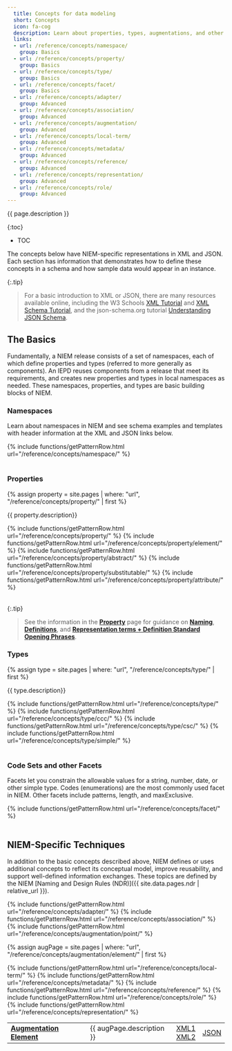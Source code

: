 ```yaml
---
  title: Concepts for data modeling
  short: Concepts
  icon: fa-cog
  description: Learn about properties, types, augmentations, and other building blocks used to construct the model.
  links:
  - url: /reference/concepts/namespace/
    group: Basics
  - url: /reference/concepts/property/
    group: Basics
  - url: /reference/concepts/type/
    group: Basics
  - url: /reference/concepts/facet/
    group: Basics
  - url: /reference/concepts/adapter/
    group: Advanced
  - url: /reference/concepts/association/
    group: Advanced
  - url: /reference/concepts/augmentation/
    group: Advanced
  - url: /reference/concepts/local-term/
    group: Advanced
  - url: /reference/concepts/metadata/
    group: Advanced
  - url: /reference/concepts/reference/
    group: Advanced
  - url: /reference/concepts/representation/
    group: Advanced
  - url: /reference/concepts/role/
    group: Advanced
---
```


{{ page.description }}

{:toc}
- TOC

The concepts below have NIEM-specific representations in XML and JSON.  Each section has information that demonstrates how to define these concepts in a schema and how sample data would appear in an instance.

{:.tip}
> For a basic introduction to XML or JSON, there are many resources available online, including the W3 Schools [XML Tutorial](https://www.w3schools.com/xml/default.asp) and [XML Schema Tutorial](https://www.w3schools.com/xml/schema_intro.asp), and the json-schema.org tutorial [Understanding JSON Schema](https://json-schema.org/understanding-json-schema/index.html).

## The Basics

Fundamentally, a NIEM release consists of a set of namespaces, each of which define properties and types (referred to more generally as components).  An IEPD reuses components from a release that meet its requirements, and creates new properties and types in local namespaces as needed.  These namespaces, properties, and types are basic building blocks of NIEM.

### Namespaces

Learn about namespaces in NIEM and see schema examples and templates with header information at the XML and JSON links below.

<table>
  {% include functions/getPatternRow.html url="/reference/concepts/namespace/" %}
</table>

### Properties

{% assign property = site.pages | where: "url", "/reference/concepts/property/" | first %}

{{ property.description}}

<table>
  {% include functions/getPatternRow.html url="/reference/concepts/property/" %}
  {% include functions/getPatternRow.html url="/reference/concepts/property/element/" %}
  {% include functions/getPatternRow.html url="/reference/concepts/property/abstract/" %}
  {% include functions/getPatternRow.html url="/reference/concepts/property/substitutable/" %}
  {% include functions/getPatternRow.html url="/reference/concepts/property/attribute/" %}
</table>

{:.tip}
> See the information in the **[Property](property)** page for guidance on **[Naming](property/#naming)**, **[Definitions](property/#definitions)**, and **[Representation terms + Definition Standard Opening Phrases](property/#representation-terms-and-definition-phrases)**.

### Types

{% assign type = site.pages | where: "url", "/reference/concepts/type/" | first %}

{{ type.description}}

<table>
  {% include functions/getPatternRow.html url="/reference/concepts/type/" %}
  {% include functions/getPatternRow.html url="/reference/concepts/type/ccc/" %}
  {% include functions/getPatternRow.html url="/reference/concepts/type/csc/" %}
  {% include functions/getPatternRow.html url="/reference/concepts/type/simple/" %}
</table>

### Code Sets and other Facets

Facets let you constrain the allowable values for a string, number, date, or other simple type.  Codes (enumerations) are the most commonly used facet in NIEM.  Other facets include patterns, length, and maxExclusive.

<table>
  {% include functions/getPatternRow.html url="/reference/concepts/facet/" %}
</table>

## NIEM-Specific Techniques

In addition to the basic concepts described above, NIEM defines or uses additional concepts to reflect its conceptual model, improve reusability, and support well-defined information exchanges.  These topics are defined by the NIEM [Naming and Design Rules (NDR)]({{ site.data.pages.ndr | relative_url }}).

<table>
  {% include functions/getPatternRow.html url="/reference/concepts/adapter/" %}
  {% include functions/getPatternRow.html url="/reference/concepts/association/" %}
  {% include functions/getPatternRow.html url="/reference/concepts/augmentation/point/" %}

  <!-- Augmentation elements do not follow the same pattern and have two XML syntaxes -->
  {% assign augPage = site.pages | where: "url", "/reference/concepts/augmentation/element/" | first %}
  <tr>
    <td><strong>
      <a href="{{ '/reference/concepts/augmentation/element/' | relative_url }}">Augmentation Element</a>
    </strong></td>
    <td>{{ augPage.description }}</td>
    <td>
      <a title="Container"
         href="{{ '/reference/concepts/augmentation/element/#xml-container' | relative_url }}" >XML1</a>
      <br />
      <a title="Direct"
         href="{{ '/reference/concepts/augmentation/element/#xml-direct-substitution' | relative_url }}">XML2</a>
    </td>
    <td><a href="{{ '/reference/concepts/augmentation/element/#json' | relative_url }}">JSON</a></td>
  </tr>

  {% include functions/getPatternRow.html url="/reference/concepts/local-term/" %}
  {% include functions/getPatternRow.html url="/reference/concepts/metadata/" %}
  {% include functions/getPatternRow.html url="/reference/concepts/reference/" %}
  {% include functions/getPatternRow.html url="/reference/concepts/role/" %}
  {% include functions/getPatternRow.html url="/reference/concepts/representation/" %}
</table>
